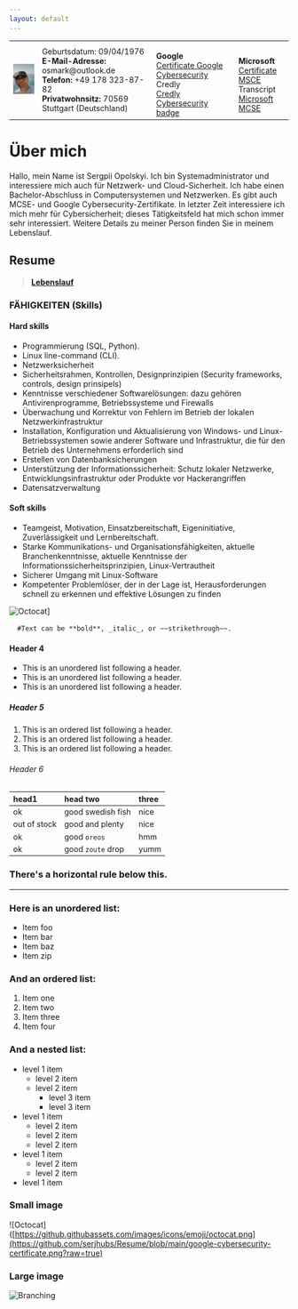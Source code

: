 ```yaml
---
layout: default
---
```

<Html>
   <table><tr>
     <td><img src="https://github.com/serjhubs/Resume/blob/main/_includes/SO.jpeg?raw=true" width="115" heihgt="125"></td>
      <td> Geburtsdatum: 09/04/1976
       <br><strong>E-Mail-Adresse:</strong> osmark@outlook.de
        <br><strong>Telefon:</strong> +49 178 323-87-82
         <br><strong>Privatwohnsitz:</strong> 70569 Stuttgart (Deutschland)         
      </td>
      <td> 
          <br><strong>Google</strong>
         <br><a href="https://drive.google.com/file/d/1V3JxWsoC7uWKMBJ9DZIbsNHsLgCcs3Vd/view?usp=sharing" target = "_blank">Certificate Google Cybersecurity</a>
        <br> Credly 
          <br><a href="https://www.credly.com/badges/31d821ea-8c1b-4400-b222-442f3488fbfc/public_url" target = "_blank">Credly Cybersecurity badge</a>          
       </td>
       <td>
          <br><strong>Microsoft</strong>
          <br><a href="https://drive.google.com/file/d/1XaFzqDOUPJDuX-mlFcLUu3WlmLEuJ7yM/view?usp=sharing" target = "_blank">Certificate MSCE</a>
         <br>Transcript
          <br><a href="https://learn.microsoft.com/en-us/users/serhiiopolskyi/transcript/d9mnkakjy3g5e86" target = "_blank">Microsoft MCSE</a>
      </td>       
   </table>
</Html>  

# **Über mich**

Hallo, mein Name ist Sergрii Opolskyi. Ich bin Systemadministrator und interessiere mich auch für Netzwerk- und Cloud-Sicherheit. Ich habe einen Bachelor-Abschluss in Computersystemen und Netzwerken. Es gibt auch MCSE- und Google Cybersecurity-Zertifikate. In letzter Zeit interessiere ich mich mehr für Cybersicherheit; dieses Tätigkeitsfeld hat mich schon immer sehr interessiert. Weitere Details zu meiner Person finden Sie in meinem Lebenslauf.

## Resume
>
> **[Lebenslauf](https://europa.eu/europass/eportfolio/screen/share/documents/6a1e220e-5a58-43e6-b02e-f8bca989e52d?lang=en)**
>



### FÄHIGKEITEN (Skills)
#### Hard skills

*   Programmierung (SQL, Python).
*   Linux line-command (CLI).  
*   Netzwerksicherheit
*   Sicherheitsrahmen, Kontrollen, Designprinzipien (Security frameworks, controls, design prinsipels)
*   Kenntnisse verschiedener Softwarelösungen: dazu gehören Antivirenprogramme, Betriebssysteme und Firewalls
*   Überwachung und Korrektur von Fehlern im Betrieb der lokalen Netzwerkinfrastruktur
*   Installation, Konfiguration und Aktualisierung von Windows- und Linux-Betriebssystemen sowie anderer Software
    und Infrastruktur, die für den Betrieb des Unternehmens erforderlich sind
*   Erstellen von Datenbanksicherungen
*   Unterstützung der Informationssicherheit: Schutz lokaler Netzwerke, Entwicklungsinfrastruktur oder Produkte vor
    Hackerangriffen
*   Datensatzverwaltung

#### Soft skills

*   Teamgeist, Motivation, Einsatzbereitschaft, Eigeninitiative, Zuverlässigkeit und Lernbereitschaft.
*   Starke Kommunikations- und Organisationsfähigkeiten, aktuelle Branchenkenntnisse, aktuelle Kenntnisse der
    Informationssicherheitsprinzipien, Linux-Vertrautheit
*   Sicherer Umgang mit Linux-Software
*   Kompetenter Problemlöser, der in der Lage ist, Herausforderungen schnell zu erkennen und effektive Lösungen
    zu finden

![Octocat]([https://github.com/serjhubs/Resume/blob/main/google-cybersecurity-certificate.png?raw=true)]

   
  
      #Text can be **bold**, _italic_, or ~~strikethrough~~.



#### Header 4

*   This is an unordered list following a header.
*   This is an unordered list following a header.
*   This is an unordered list following a header.

##### Header 5

1.  This is an ordered list following a header.
2.  This is an ordered list following a header.
3.  This is an ordered list following a header.

###### Header 6

| head1        | head two          | three |
|:-------------|:------------------|:------|
| ok           | good swedish fish | nice  |
| out of stock | good and plenty   | nice  |
| ok           | good `oreos`      | hmm   |
| ok           | good `zoute` drop | yumm  |

### There's a horizontal rule below this.

* * *

### Here is an unordered list:

*   Item foo
*   Item bar
*   Item baz
*   Item zip

### And an ordered list:

1.  Item one
1.  Item two
1.  Item three
1.  Item four

### And a nested list:

- level 1 item
  - level 2 item
  - level 2 item
    - level 3 item
    - level 3 item
- level 1 item
  - level 2 item
  - level 2 item
  - level 2 item
- level 1 item
  - level 2 item
  - level 2 item
- level 1 item

### Small image

![Octocat]([https://github.githubassets.com/images/icons/emoji/octocat.png](https://github.com/serjhubs/Resume/blob/main/google-cybersecurity-certificate.png?raw=true)

### Large image

![Branching](https://guides.github.com/activities/hello-world/branching.png)


